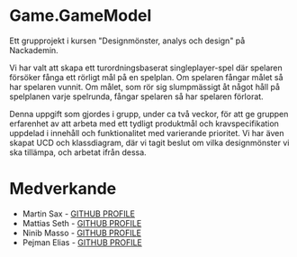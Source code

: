 # Game.GameModel

Ett grupprojekt i kursen "Designmönster, analys och design" på Nackademin. 

Vi har valt att skapa ett turordningsbaserat singleplayer-spel där spelaren försöker fånga ett rörligt mål på en 
spelplan. Om spelaren fångar målet så har spelaren vunnit. Om målet, som rör sig slumpmässigt åt något håll på 
spelplanen varje spelrunda, fångar spelaren så har spelaren förlorat.

Denna uppgift som gjordes i grupp, under ca två veckor, för att ge gruppen erfarenhet av att arbeta med ett tydligt 
produktmål och kravspecifikation uppdelad i innehåll och funktionalitet med varierande prioritet. Vi har även skapat 
UCD och klassdiagram, där vi tagit beslut om vilka designmönster vi ska tillämpa, och arbetat ifrån dessa.


# Medverkande

* Martin Sax - [GITHUB PROFILE](https://github.com/HMSax)
* Mattias Seth - [GITHUB PROFILE](https://github.com/MattiasSeth)
* Ninib Masso - [GITHUB PROFILE](https://github.com/NinibMasso)
* Pejman Elias - [GITHUB PROFILE](https://github.com/Elias8823)

